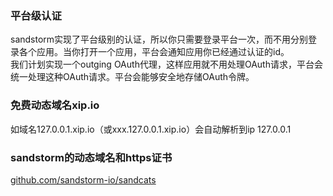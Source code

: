 ### 平台级认证
sandstorm实现了平台级别的认证，所以你只需要登录平台一次，而不用分别登录各个应用。当你打开一个应用，平台会通知应用你已经通过认证的id。  
我们计划实现一个outging OAuth代理，这样应用就不用处理OAuth请求，平台会统一处理这种OAuth请求。平台会能够安全地存储OAuth令牌。

### 免费动态域名xip.io
如域名127.0.0.1.xip.io（或xxx.127.0.0.1.xip.io）会自动解析到ip 127.0.0.1

### sandstorm的动态域名和https证书
[github.com/sandstorm-io/sandcats](https://github.com/sandstorm-io/sandcats)


